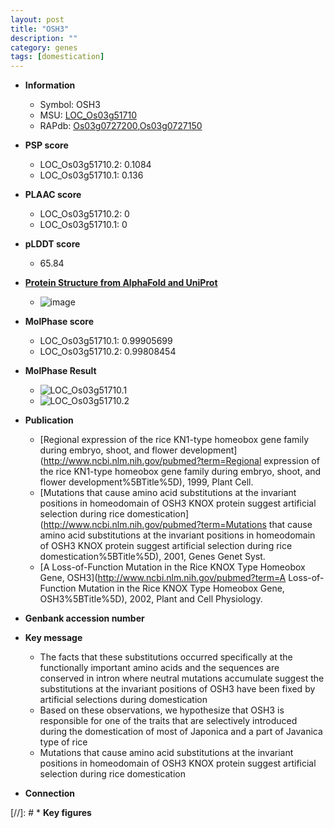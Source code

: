 ```yaml
---
layout: post
title: "OSH3"
description: ""
category: genes
tags: [domestication]
---
```


* **Information**  
    + Symbol: OSH3  
    + MSU: [LOC_Os03g51710](http://rice.plantbiology.msu.edu/cgi-bin/ORF_infopage.cgi?orf=LOC_Os03g51710)  
    + RAPdb: [Os03g0727200](http://rapdb.dna.affrc.go.jp/viewer/gbrowse_details/irgsp1?name=Os03g0727200),[Os03g0727150](http://rapdb.dna.affrc.go.jp/viewer/gbrowse_details/irgsp1?name=Os03g0727150)  

* **PSP score**  
    + LOC_Os03g51710.2: 0.1084 
    + LOC_Os03g51710.1: 0.136 

* **PLAAC score**  
    + LOC_Os03g51710.2: 0 
    + LOC_Os03g51710.1: 0 

* **pLDDT score**
    + 65.84

* **[Protein Structure from AlphaFold and UniProt](https://www.uniprot.org/uniprotkb/Q948L5/entry#structure)**
    + ![image](https://ricepsp.github.io/images/Q9/AF-Q948L5-F1.png)

* **MolPhase score**
    + LOC_Os03g51710.1: 0.99905699
    + LOC_Os03g51710.2: 0.99808454

* **MolPhase Result**
    + ![LOC_Os03g51710.1](https://304243504.github.io/Pictures/LOC_Os03g/LOC_Os03g51710.1.png)
    + ![LOC_Os03g51710.2](https://304243504.github.io/Pictures/LOC_Os03g/LOC_Os03g51710.2.png)

* **Publication**  
    + [Regional expression of the rice KN1-type homeobox gene family during embryo, shoot, and flower development](http://www.ncbi.nlm.nih.gov/pubmed?term=Regional expression of the rice KN1-type homeobox gene family during embryo, shoot, and flower development%5BTitle%5D), 1999, Plant Cell.
    + [Mutations that cause amino acid substitutions at the invariant positions in homeodomain of OSH3 KNOX protein suggest artificial selection during rice domestication](http://www.ncbi.nlm.nih.gov/pubmed?term=Mutations that cause amino acid substitutions at the invariant positions in homeodomain of OSH3 KNOX protein suggest artificial selection during rice domestication%5BTitle%5D), 2001, Genes Genet Syst.
    + [A Loss-of-Function Mutation in the Rice KNOX Type Homeobox Gene, OSH3](http://www.ncbi.nlm.nih.gov/pubmed?term=A Loss-of-Function Mutation in the Rice KNOX Type Homeobox Gene, OSH3%5BTitle%5D), 2002, Plant and Cell Physiology.

* **Genbank accession number**  

* **Key message**  
    + The facts that these substitutions occurred specifically at the functionally important amino acids and the sequences are conserved in intron where neutral mutations accumulate suggest the substitutions at the invariant positions of OSH3 have been fixed by artificial selections during domestication
    + Based on these observations, we hypothesize that OSH3 is responsible for one of the traits that are selectively introduced during the domestication of most of Japonica and a part of Javanica type of rice
    + Mutations that cause amino acid substitutions at the invariant positions in homeodomain of OSH3 KNOX protein suggest artificial selection during rice domestication

* **Connection**  

[//]: # * **Key figures**  


